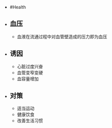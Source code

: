 - #Health
- ## 血压
	- 血液在流通过程中对血管壁造成的压力即为血压
- ## 诱因
	- 心脏过度兴奋
	- 血管变窄变硬
	- 血容量增加
- ## 对策
	- 适当运动
	- 健康饮食
	- 改善生活习惯